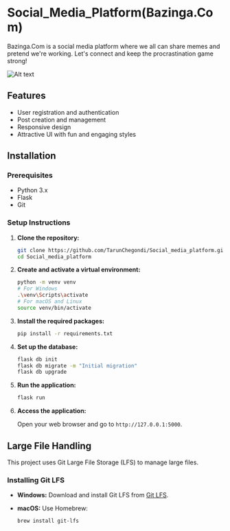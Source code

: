 # Social_Media_Platform(Bazinga.Com)

Bazinga.Com is a social media platform where we all can share memes and pretend we're working. Let's connect and keep the procrastination game strong!

![Alt text]("C:\Users\chego\OneDrive\Documents\Desktop\Bazinga.Com.png")


## Features

- User registration and authentication
- Post creation and management
- Responsive design
- Attractive UI with fun and engaging styles

## Installation

### Prerequisites

- Python 3.x
- Flask
- Git

### Setup Instructions

1. **Clone the repository:**

    ```sh
    git clone https://github.com/TarunChegondi/Social_media_platform.git
    cd Social_media_platform
    ```

2. **Create and activate a virtual environment:**

    ```sh
    python -m venv venv
    # For Windows
    .\venv\Scripts\activate
    # For macOS and Linux
    source venv/bin/activate
    ```

3. **Install the required packages:**

    ```sh
    pip install -r requirements.txt
    ```

4. **Set up the database:**

    ```sh
    flask db init
    flask db migrate -m "Initial migration"
    flask db upgrade
    ```

5. **Run the application:**

    ```sh
    flask run
    ```

6. **Access the application:**

    Open your web browser and go to `http://127.0.0.1:5000`.

## Large File Handling

This project uses Git Large File Storage (LFS) to manage large files.

### Installing Git LFS

- **Windows:** Download and install Git LFS from [Git LFS](https://git-lfs.github.com/).
- **macOS:** Use Homebrew:
  
  ```sh
  brew install git-lfs

